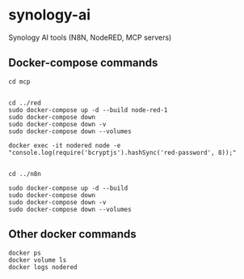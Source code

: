 # synology-ai

Synology AI tools (N8N, NodeRED, MCP servers)


## Docker-compose commands

```
cd mcp


cd ../red
sudo docker-compose up -d --build node-red-1
sudo docker-compose down
sudo docker-compose down -v
sudo docker-compose down --volumes

docker exec -it nodered node -e "console.log(require('bcryptjs').hashSync('red-password', 8));"


cd ../n8n

sudo docker-compose up -d --build
sudo docker-compose down
sudo docker-compose down -v
sudo docker-compose down --volumes

```

## Other docker commands

```
docker ps
docker volume ls
docker logs nodered
```
